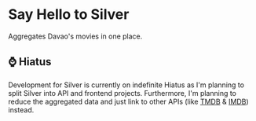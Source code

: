 # Say Hello to Silver
Aggregates Davao's movies in one place.

## :watch: Hiatus
Development for Silver is currently on indefinite Hiatus as I'm planning to split Silver into API and frontend projects. Furthermore, I'm planning to reduce the aggregated data and just link to other APIs (like [TMDB](https://www.themoviedb.org) & [IMDB](http://www.imdb.com/)) instead.
